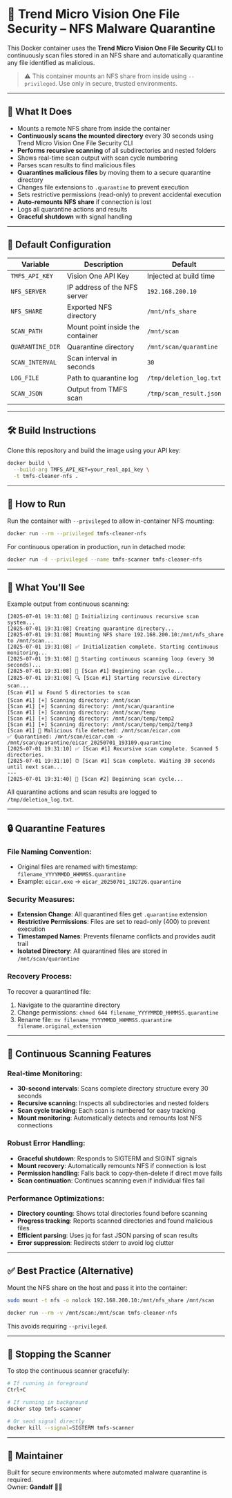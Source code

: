 # 🧹 Trend Micro Vision One File Security – NFS Malware Quarantine

This Docker container uses the **Trend Micro Vision One File Security CLI** to continuously scan files stored in an NFS share and automatically quarantine any file identified as malicious.

> ⚠️ This container mounts an NFS share from inside using `--privileged`. Use only in secure, trusted environments.

---

## 🔧 What It Does

- Mounts a remote NFS share from inside the container
- **Continuously scans the mounted directory** every 30 seconds using Trend Micro Vision One File Security CLI
- **Performs recursive scanning** of all subdirectories and nested folders
- Shows real-time scan output with scan cycle numbering
- Parses scan results to find malicious files
- **Quarantines malicious files** by moving them to a secure quarantine directory
- Changes file extensions to `.quarantine` to prevent execution
- Sets restrictive permissions (read-only) to prevent accidental execution
- **Auto-remounts NFS share** if connection is lost
- Logs all quarantine actions and results
- **Graceful shutdown** with signal handling

---

## 📁 Default Configuration

| Variable         | Description                                           | Default                               |
|------------------|-------------------------------------------------------|---------------------------------------|
| `TMFS_API_KEY`   | Vision One API Key                                    | Injected at build time                |
| `NFS_SERVER`     | IP address of the NFS server                          | `192.168.200.10`                      |
| `NFS_SHARE`      | Exported NFS directory                                | `/mnt/nfs_share`                      |
| `SCAN_PATH`      | Mount point inside the container                      | `/mnt/scan`                           |
| `QUARANTINE_DIR` | Quarantine directory                                  | `/mnt/scan/quarantine`                |
| `SCAN_INTERVAL`  | Scan interval in seconds                              | `30`                                  |
| `LOG_FILE`       | Path to quarantine log                                | `/tmp/deletion_log.txt`              |
| `SCAN_JSON`      | Output from TMFS scan                                 | `/tmp/scan_result.json`              |

---

## 🛠️ Build Instructions

Clone this repository and build the image using your API key:

```bash
docker build \
  --build-arg TMFS_API_KEY=your_real_api_key \
  -t tmfs-cleaner-nfs .
```

---

## 🚀 How to Run

Run the container with `--privileged` to allow in-container NFS mounting:

```bash
docker run --rm --privileged tmfs-cleaner-nfs
```

For continuous operation in production, run in detached mode:

```bash
docker run -d --privileged --name tmfs-scanner tmfs-cleaner-nfs
```

---

## 📝 What You'll See

Example output from continuous scanning:

```log
[2025-07-01 19:31:08] 🚀 Initializing continuous recursive scan system...
[2025-07-01 19:31:08] Creating quarantine directory...
[2025-07-01 19:31:08] Mounting NFS share 192.168.200.10:/mnt/nfs_share to /mnt/scan...
[2025-07-01 19:31:08] ✅ Initialization complete. Starting continuous monitoring...
[2025-07-01 19:31:08] 🔄 Starting continuous scanning loop (every 30 seconds)...
[2025-07-01 19:31:08] 🔄 [Scan #1] Beginning scan cycle...
[2025-07-01 19:31:08] 🔍 [Scan #1] Starting recursive directory scan...
[Scan #1] 📊 Found 5 directories to scan
[Scan #1] [+] Scanning directory: /mnt/scan
[Scan #1] [+] Scanning directory: /mnt/scan/quarantine
[Scan #1] [+] Scanning directory: /mnt/scan/temp
[Scan #1] [+] Scanning directory: /mnt/scan/temp/temp2
[Scan #1] [+] Scanning directory: /mnt/scan/temp/temp2/temp3
[Scan #1] 🚨 Malicious file detected: /mnt/scan/eicar.com
✅ Quarantined: /mnt/scan/eicar.com -> /mnt/scan/quarantine/eicar_20250701_193109.quarantine
[2025-07-01 19:31:10] ✅ [Scan #1] Recursive scan complete. Scanned 5 directories.
[2025-07-01 19:31:10] ⏰ [Scan #1] Scan complete. Waiting 30 seconds until next scan...
---
[2025-07-01 19:31:40] 🔄 [Scan #2] Beginning scan cycle...
```

All quarantine actions and scan results are logged to `/tmp/deletion_log.txt`.

---

## 🔒 Quarantine Features

### **File Naming Convention:**
- Original files are renamed with timestamp: `filename_YYYYMMDD_HHMMSS.quarantine`
- Example: `eicar.exe` → `eicar_20250701_192726.quarantine`

### **Security Measures:**
- **Extension Change**: All quarantined files get `.quarantine` extension
- **Restrictive Permissions**: Files are set to read-only (400) to prevent execution
- **Timestamped Names**: Prevents filename conflicts and provides audit trail
- **Isolated Directory**: All quarantined files are stored in `/mnt/scan/quarantine`

### **Recovery Process:**
To recover a quarantined file:
1. Navigate to the quarantine directory
2. Change permissions: `chmod 644 filename_YYYYMMDD_HHMMSS.quarantine`
3. Rename file: `mv filename_YYYYMMDD_HHMMSS.quarantine filename.original_extension`

---

## 🔄 Continuous Scanning Features

### **Real-time Monitoring:**
- **30-second intervals**: Scans complete directory structure every 30 seconds
- **Recursive scanning**: Inspects all subdirectories and nested folders
- **Scan cycle tracking**: Each scan is numbered for easy tracking
- **Mount monitoring**: Automatically detects and remounts lost NFS connections

### **Robust Error Handling:**
- **Graceful shutdown**: Responds to SIGTERM and SIGINT signals
- **Mount recovery**: Automatically remounts NFS if connection is lost
- **Permission handling**: Falls back to copy-then-delete if direct move fails
- **Scan continuation**: Continues scanning even if individual files fail

### **Performance Optimizations:**
- **Directory counting**: Shows total directories found before scanning
- **Progress tracking**: Reports scanned directories and found malicious files
- **Efficient parsing**: Uses jq for fast JSON parsing of scan results
- **Error suppression**: Redirects stderr to avoid log clutter

---

## ✅ Best Practice (Alternative)

Mount the NFS share on the host and pass it into the container:

```bash
sudo mount -t nfs -o nolock 192.168.200.10:/mnt/nfs_share /mnt/scan

docker run --rm -v /mnt/scan:/mnt/scan tmfs-cleaner-nfs
```

This avoids requiring `--privileged`.

---

## 🛑 Stopping the Scanner

To stop the continuous scanner gracefully:

```bash
# If running in foreground
Ctrl+C

# If running in background
docker stop tmfs-scanner

# Or send signal directly
docker kill --signal=SIGTERM tmfs-scanner
```

---

## 👤 Maintainer

Built for secure environments where automated malware quarantine is required.  
Owner: **Gandalf** 🧙‍♂️
